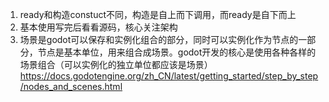 1. ready和构造constuct不同，构造是自上而下调用，而ready是自下而上
2. 基本使用写完后看看源码，核心关注架构
3. 场景是godot可以保存和实例化组合的部分，同时可以实例化作为节点的一部分，节点是基本单位，用来组合成场景。godot开发的核心是使用各种各样的场景组合（可以实例化的独立单位都应该是场景）https://docs.godotengine.org/zh_CN/latest/getting_started/step_by_step/nodes_and_scenes.html